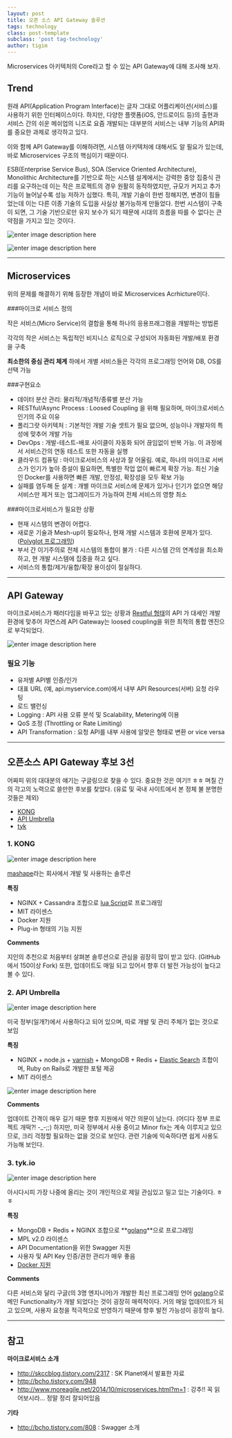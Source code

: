 ```yaml
--- 
layout: post 
title: 오픈 소스 API Gateway 솔루션   
tags: technology  
class: post-template
subclass: 'post tag-technology'  
author: tigim
---  
```


Microservices 아키텍처의 Core라고 할 수 있는 API Gateway에 대해 조사해 보자.   

  
## Trend  

원래 API(Application Program Interface)는 글자 그대로 어플리케이션(서비스)를 사용하기 위한 인터페이스이다. 하지만, 다양한 플랫폼(iOS, 안드로이드 등)의 출현과 서비스 간의 쉬운 메쉬업의 니즈로 요즘 개발되는 대부분의 서비스는 내부 기능의 API화를 중요한 과제로 생각하고 있다.   
  
이와 함께 API Gateway를 이해하려면, 시스템 아키텍처에 대해서도 알 필요가 있는데, 바로 Microservices 구조의 핵심이기 때문이다.   
  
ESB(Enterprise Service Bus), SOA (Service Oriented Architecture), Monolithic Architecture를 기반으로 하는 시스템 설계에서는 강력한 중앙 집중식 관리를 요구하는데 이는 작은 프로젝트의 경우 원활히 동작하였지만, 규모가 커지고 추가 기능이 늘어날수록 성능 저하가 심했다. 특히, 개발 기술이 한번 정해지면, 변경이 힘들었는데 이는 다른 이종 기술의 도입을 사실상 불가능하게 만들었다. 한번 시스템이 구축이 되면, 그 기술 기반으로만 유지 보수가 되기 때문에 시대의 흐름을 따를 수 없다는 큰 약점을 가지고 있는 것이다.   


![enter image description here](http://martinfowler.com/articles/microservices/images/decentralised-data.png)   

![enter image description here](http://cfile8.uf.tistory.com/image/27374E4C53FDD48E358EF6)  


----------

## Microservices   
  
위의 문제를 해결하기 위해 등장한 개념이 바로 Microservices Acrhicture이다.   
   
###마이크로 서비스 정의    

  작은 서비스(Micro Service)의 결합을 통해 하나의 응용프래그램을 개발하는 방법론  
  
  각각의 작은 서비스는 독립적인 비지니스 로직으로 구성되어 자동화된 개발/배포 환경을 구축  
  
  **최소한의 중심 관리 체계** 하에서 개별 서비스들은 각각의 프로그래밍 언어와 DB, OS를 선택 가능 

###구현요소    

 - 데이터 분산 관리: 물리적/개념적/종류별 분산 가능  
 - RESTful/Async Process : Loosed Coupling 을 위해 필요하며, 마이크로서비스 인기의 주요 이유  
 - 폴리그랏 아키텍처 : 기본적인 개발 기술 셋트가 필요 없으며, 성능이나 개발자의 특성에 맞추어 개발 가능  
 - DevOps : 개발-테스트-배포 사이클이 자동화 되어 끊임없이 반복 가능. 이 과정에서 서비스간의 연동 테스트 또한 자동을 실행  
 - 클라우드 컴퓨팅 : 마이크로서비스의 사상과 잘 어울림. 예로, 하나의 마이크로 서버스가 인기가 높아 증설이 필요하면, 특별한 작업 없이 빠르게 확장 가능. 최신 기술인 Docker를 사용하면 빠른 개발, 안정성, 확장성을 모두 확보 가능 
 - 실패를 염두해 둔 설계 : 개별 마이크로 서비스에 문제가 있거나 인기가 없으면 해당 서비스만 제거 또는 업그레이드가 가능하여 전체 서비스의 영향 최소  
  
###마이크로서비스가 필요한 상황  
  
 - 현재 시스템의 변경이 어렵다. 
 - 새로운 기술과 Mesh-up이 필요하나, 현재 개발 시스템과 호환에 문제가 있다. ([Polyglot 프로그래밍](http://blog.naver.com/code1st/220136904869)) 
 -  부서 간 이기주의로 전체 시스템의 통합이 불가 : 다른 시스템 간의 연계성을 최소화 하고, 현 개발 시스템에 집중을 하고 싶다. 
 - 서비스의 통합/제거/융합/확장 용이성이 절실하다.  
  
    
----------

## API Gateway  
  
마이크로서비스가 패러다임을 바꾸고 있는 상황과 [Restful 형태](http://blog.remotty.com/blog/2014/01/28/lets-study-rest/)의 API 가 대세인 개발 환경에 맞추어 자연스레 API Gateway는 loosed coupling을 위한 최적의 통합 엔진으로 부각되었다.   
  
![enter image description here](http://www.developer.com/imagesvr_ce/8186/OpenSource2.png)
  
### 필요 기능  
  
 - 유저별 API별 인증/인가 
 - 대표 URL (예, api.myservice.com)에서 내부 API Resources(서버) 요청 라우팅 
 - 로드 밸런싱  
 - Logging : API 사용 오류 분석 및 Scalability, Metering에 이용  
 - QoS 조정 (Throttling or Rate Limiting) 
 - API Transformation : 요청 API를 내부 사용에 알맞은 형태로 변환 or vice versa  
  

----------

## 오픈소스 API Gateway 후보 3선  
  
어짜피 위의 대대분의 얘기는 구글링으로 찾을 수 있다. 중요한 것은 여기!! ㅎㅎ 며칠 간의 각고의 노력으로 쓸만한 후보를 찾았다. (유료 및 국내 사이트에서 본 정체 불 분명한 것들은 제외)  
  
 - [KONG](http://getkong.org/) 
 - [API Umbrella](http://apiumbrella.io/) 
 - [tyk](https://tyk.io/)  

### 1. KONG  

![enter image description here](http://getkong.org/assets/images/homepage/intro-illustration.png)

[mashape](https://www.mashape.com/)라는 회사에서 개발 및 사용하는 솔루션 

**특징**  

 - NGINX + Cassandra 조합으로 [lua Script](http://hueji.tistory.com/69)로 프로그래밍  
 - MIT 라이센스   
 - Docker 지원 
 - Plug-in 형태의 기능 지원 

**Comments**  

지인의 추천으로 처음부터 살펴본 솔루션으로 관심을 굉장히 많이 받고 있다. (GitHub에서 150이상 Fork) 또한, 업데이트도 매일 되고 있어서 향후 더 발전 가능성이 높다고 볼 수 있다. 

### 2. API Umbrella   

![enter image description here](http://kinlane-productions.s3.amazonaws.com/screen-capture-api/nrel-github-ioapi-umbrella.png)  

미국 정부(일개?)에서 사용하다고 되어 있으며, 따로 개발 및 관리 주체가 없는 것으로 보임  

**특징**   

 - NGINX + node.js + [varnish](http://egloos.zum.com/repository/v/5849937) + MongoDB + Redis + [Elastic Search](http://d2.naver.com/helloworld/273788) 조합이며, Ruby on Rails로 개발한 포털 제공
 - MIT 라이센스  

![enter image description here](http://apiumbrella.io/images/docs/router@2x-026d1c87.png)

**Comments**  

업데이트 간격이 매우 길기 때문 향후 지원에서 약간 의문이 남는다. (어디다 정부 프로젝트 개떡?! -_-;;) 하지만, 미국 정부에서 사용 중이고 Minor fix는 계속 이루지고 있으므로, 크리 걱정할 필요하는 없을 것으로 보인다. 관련 기술에 익숙하다면 쉽게 사용도 가능해 보인다.  

### 3. tyk.io   

![enter image description here](https://tyk.io/assets/img/app-bg-3.png)

아시다시피 가장 나중에 올리는 것이 개인적으로 제일 관심있고 밀고 있는 기술이다. ㅎㅎ

**특징**  

 - MongoDB + Redis + NGINX 조합으로 **[golang](http://www.badayak.com/3469)**으로 프로그래밍
 - MPL v2.0 라이센스 
 - API Documentation을 위한 Swagger 지원
 - 사용자 및 API Key 인증/권한 관리가 매우 좋음 
 - [Docker 지원](https://tyk.io/blog/tyk-1-6-released/)

**Comments**  

다른 서비스와 달리 구글(의 3명 엔지니어)가 개발한 최신 프로그래밍 언어 [golang](http://blog.daum.net/dasunilye/499)으로 메인 Functionality가 개발 되었다는 것이 굉장히 매력적이다. 거의 매일 업데이트가 되고 있으며, 사용자 요청을 적극적으로 반영하기 때문에 향후 발전 가능성이 굉장히 높다. 

----------


## 참고  

**마이크로서비스 소개**  

 - http://skccblog.tistory.com/2317 : SK Planet에서 발표한 자료  
 - http://bcho.tistory.com/948  
 - http://www.moreagile.net/2014/10/microservices.html?m=1 : 강추!! 꼭 읽어보시라... 정말 정리 잘되어있음

**기타**  

 - http://bcho.tistory.com/808 : Swagger 소개 

